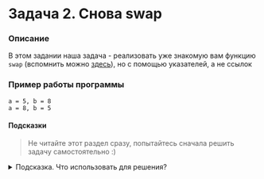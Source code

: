 # Задача 2. Снова swap

### Описание
В этом задании наша задача - реализовать уже знакомую вам функцию `swap` (вспомнить можно [здесь](../../1.6/02)), но с помощью указателей, а не ссылок

### Пример работы программы
```
a = 5, b = 8
a = 8, b = 5
```
#### Подсказки

> Не читайте этот раздел сразу, попытайтесь сначала решить задачу самостоятельно :)

<details>

<summary>Подсказка. Что использовать для решения?</summary>

Для того, чтобы функция  `swap`  могла изменять значения в тех переменных, которые в неё передали, вы должны передать в функцию не сами переменные, а указатели на них. Внутри функции нужно применить к указателям операцию разыменования (`*`)

Для вывода на консоль использовать  `std::cout`

</details>
